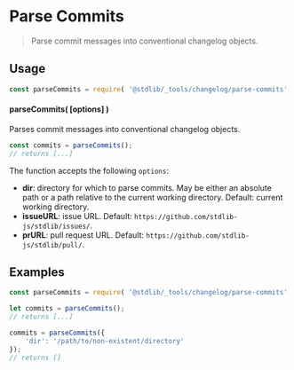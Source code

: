 <!--

@license Apache-2.0

Copyright (c) 2024 The Stdlib Authors.

Licensed under the Apache License, Version 2.0 (the "License");
you may not use this file except in compliance with the License.
You may obtain a copy of the License at

   http://www.apache.org/licenses/LICENSE-2.0

Unless required by applicable law or agreed to in writing, software
distributed under the License is distributed on an "AS IS" BASIS,
WITHOUT WARRANTIES OR CONDITIONS OF ANY KIND, either express or implied.
See the License for the specific language governing permissions and
limitations under the License.

-->

# Parse Commits

> Parse commit messages into conventional changelog objects.

<section class="usage">

## Usage

```javascript
const parseCommits = require( '@stdlib/_tools/changelog/parse-commits' );
```

#### parseCommits( \[options] )

Parses commit messages into conventional changelog objects.

```javascript
const commits = parseCommits();
// returns [...]
```

The function accepts the following `options`:

-   **dir**: directory for which to parse commits. May be either an absolute path or a path relative to the current working directory. Default: current working directory.
-   **issueURL**: issue URL. Default: `https://github.com/stdlib-js/stdlib/issues/`.
-   **prURL**: pull request URL. Default: `https://github.com/stdlib-js/stdlib/pull/`.

</section>

<!-- /.usage -->

<section class="notes">

</section>

<!-- /.notes -->

<section class="examples">

## Examples

```javascript
const parseCommits = require( '@stdlib/_tools/changelog/parse-commits' );

let commits = parseCommits();
// returns [...]

commits = parseCommits({
    'dir': '/path/to/non-existent/directory'
});
// returns []
```

</section>

<!-- /.examples -->

<!-- Section for related `stdlib` packages. Do not manually edit this section, as it is automatically populated. -->

<section class="related">

</section>

<!-- /.related -->

<!-- Section for all links. Make sure to keep an empty line after the `section` element and another before the `/section` close. -->

<section class="links">

</section>

<!-- /.links -->
